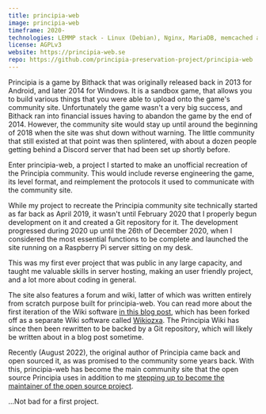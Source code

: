 ```yaml
---
title: principia-web
image: principia-web
timeframe: 2020-
technologies: LEMMP stack - Linux (Debian), Nginx, MariaDB, memcached and PHP. Frontend uses Twig as a templating engine and the CSS is compiled from SCSS stylesheets.
license: AGPLv3
website: https://principia-web.se
repo: https://github.com/principia-preservation-project/principia-web
---
```


Principia is a game by Bithack that was originally released back in 2013 for Android, and later 2014 for Windows. It is a sandbox game, that allows you to build various things that you were able to upload onto the game's community site. Unfortunately the game wasn't a very big success, and Bithack ran into financial issues having to abandon the game by the end of 2014. However, the community site would stay up until around the beginning of 2018 when the site was shut down without warning. The little community that still existed at that point was then splintered, with about a dozen people getting behind a Discord server that had been set up shortly before.

Enter principia-web, a project I started to make an unofficial recreation of the Principia community. This would include reverse engineering the game, its level format, and reimplement the protocols it used to communicate with the community site.

<!--more-->

While my project to recreate the Principia community site technically started as far back as April 2019, it wasn't until February 2020 that I properly begun development on it and created a Git repository for it. The development progressed during 2020 up until the 26th of December 2020, when I considered the most essential functions to be complete and launched the site running on a Raspberry Pi server sitting on my desk.

This was my first ever project that was public in any large capacity, and taught me valuable skills in server hosting, making an user friendly project, and a lot more about coding in general.

The site also features a forum and wiki, latter of which was written entirely from scratch purpose built for principia-web. You can read more about the first iteration of the Wiki software [in this blog post](/2022/11/06/Reinventing-The-Wheel/), which has been forked off as a separate Wiki software called [Wikiozxa](/projects/wikiozxa). The Principia Wiki has since then been rewritten to be backed by a Git repository, which will likely be written about in a blog post sometime.

Recently (August 2022), the original author of Principia came back and open sourced it, as was promised to the community some years back. With this, principia-web has become the main community site that the open source Principia uses in addition to me [stepping up to become the maintainer of the open source project](/projects/principia/).

...Not bad for a first project.
